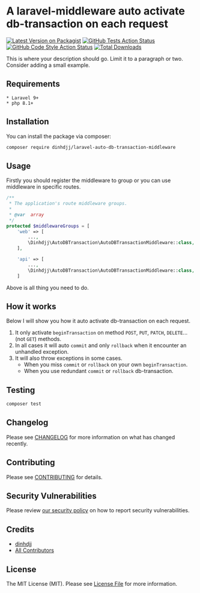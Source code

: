 # A laravel-middleware auto activate db-transaction on each request

[![Latest Version on Packagist](https://img.shields.io/packagist/v/dinhdjj/laravel-auto-db-transaction-middleware.svg?style=flat-square)](https://packagist.org/packages/dinhdjj/laravel-auto-db-transaction-middleware)
[![GitHub Tests Action Status](https://img.shields.io/github/workflow/status/dinhdjj/laravel-auto-db-transaction-middleware/run-tests?label=tests)](https://github.com/dinhdjj/laravel-auto-db-transaction-middleware/actions?query=workflow%3Arun-tests+branch%3Amain)
[![GitHub Code Style Action Status](https://img.shields.io/github/workflow/status/dinhdjj/laravel-auto-db-transaction-middleware/Check%20&%20fix%20styling?label=code%20style)](https://github.com/dinhdjj/laravel-auto-db-transaction-middleware/actions?query=workflow%3A"Check+%26+fix+styling"+branch%3Amain)
[![Total Downloads](https://img.shields.io/packagist/dt/dinhdjj/laravel-auto-db-transaction-middleware.svg?style=flat-square)](https://packagist.org/packages/dinhdjj/laravel-auto-db-transaction-middleware)

This is where your description should go. Limit it to a paragraph or two. Consider adding a small example.

## Requirements

    * Laravel 9+
    * php 8.1+

## Installation

You can install the package via composer:

```bash
composer require dinhdjj/laravel-auto-db-transaction-middleware
```

## Usage

Firstly you should register the middleware to group or you can use middleware in specific routes.

```php
/**
 * The application's route middleware groups.
 *
 * @var  array
 */
protected $middlewareGroups = [
    'web' => [
        ...,
        \Dinhdjj\AutoDBTransaction\AutoDBTransactionMiddleware::class,
    ],

    'api' => [
        ...,
        \Dinhdjj\AutoDBTransaction\AutoDBTransactionMiddleware::class,
    ]
```

Above is all thing you need to do.

## How it works

Below I will show you how it auto activate db-transaction on each request.

1. It only activate `beginTransaction` on method `POST`, `PUT`, `PATCH`, `DELETE`...(not `GET`) methods.
2. In all cases it will auto `commit` and only `rollback` when it encounter an unhandled exception.
3. It will also throw exceptions in some cases.
   - When you miss `commit` or `rollback` on your own `beginTransaction`.
   - When you use redundant `commit` or `rollback` db-transaction.

## Testing

```bash
composer test
```

## Changelog

Please see [CHANGELOG](CHANGELOG.md) for more information on what has changed recently.

## Contributing

Please see [CONTRIBUTING](https://github.com/spatie/.github/blob/main/CONTRIBUTING.md) for details.

## Security Vulnerabilities

Please review [our security policy](../../security/policy) on how to report security vulnerabilities.

## Credits

- [dinhdjj](https://github.com/dinhdjj)
- [All Contributors](../../contributors)

## License

The MIT License (MIT). Please see [License File](LICENSE.md) for more information.
